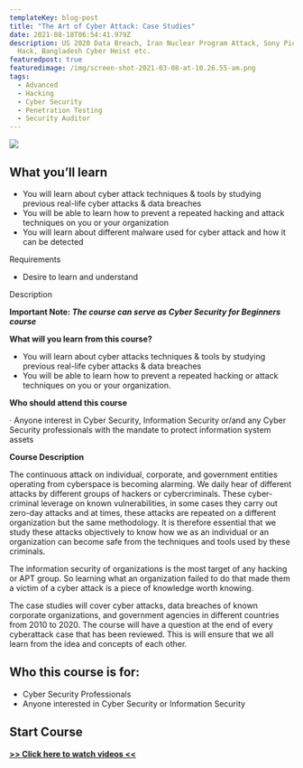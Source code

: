 ```yaml
---
templateKey: blog-post
title: "The Art of Cyber Attack: Case Studies"
date: 2021-08-18T06:54:41.979Z
description: US 2020 Data Breach, Iran Nuclear Program Attack, Sony Picture
  Hack, Bangladesh Cyber Heist etc.
featuredpost: true
featuredimage: /img/screen-shot-2021-03-08-at-10.26.55-am.png
tags:
  - Advanced
  - Hacking
  - Cyber Security
  - Penetration Testing
  - Security Auditor
---
```

![](/img/screen-shot-2021-03-08-at-10.26.55-am.png)



## What you’ll learn

* You will learn about cyber attack techniques & tools by studying previous real-life cyber attacks & data breaches
* You will be able to learn how to prevent a repeated hacking and attack techniques on you or your organization
* You will learn about different malware used for cyber attack and how it can be detected

Requirements

* Desire to learn and understand

Description

**Important Note: *The course can serve as Cyber Security for Beginners course***

**What will you learn from this course?**

* You will learn about cyber attacks techniques & tools by studying previous real-life cyber attacks & data breaches
* You will be able to learn how to prevent a repeated hacking or attack techniques on you or your organization.

**Who should attend this course**

· Anyone interest in Cyber Security, Information Security or/and any Cyber Security professionals with the mandate to protect information system assets

**Course Description**

The continuous attack on individual, corporate, and government entities operating from cyberspace is becoming alarming. We daily hear of different attacks by different groups of hackers or cybercriminals. These cyber-criminal leverage on known vulnerabilities, in some cases they carry out zero-day attacks and at times, these attacks are repeated on a different organization but the same methodology. It is therefore essential that we study these attacks objectively to know how we as an individual or an organization can become safe from the techniques and tools used by these criminals.

The information security of organizations is the most target of any hacking or APT group. So learning what an organization failed to do that made them a victim of a cyber attack is a piece of knowledge worth knowing.

The case studies will cover cyber attacks, data breaches of known corporate organizations, and government agencies in different countries from 2010 to 2020. The course will have a question at the end of every cyberattack case that has been reviewed. This is will ensure that we all learn from the idea and concepts of each other.

## Who this course is for:

* Cyber Security Professionals
* Anyone interested in Cyber Security or Information Security

## **Start Course**

**[\>> Click here to watch videos <<](https://www.fembed.com/p/wwdj-cngk64w23-)**